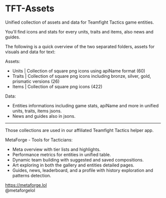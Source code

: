 # TFT-Assets
Unified collection of assets and data for Teamfight Tactics game entities.

You'll find icons and stats for every units, traits and items, also news and guides.
 
The following is a quick overview of the two separated folders, assets for visuals and data for text:

Assets:  
- Units | Collection of square png icons using apiName format (60)  
- Traits | Collection of square png icons including bronze, silver, gold, prismatic versions (26)  
- Items | Collection of square png icons (422)
  
Data:  
- Entities informations including game stats, apiName and more in unified units, traits, items jsons.  
- News and guides also in jsons.  

-----  

Those collections are used in our affiliated Teamfight Tactics helper app.

MetaForge - Tools for Tacticians:
- Meta overview with tier lists and highlights.
- Performance metrics for entities in unified table.
- Dynamic team building with suggested and saved compositions.
- Art exploring in both the gallery and entities detailed pages.
- Guides, news, leaderboard, and a profile with history exploration and patterns detection.

https://metaforge.lol  
@metaforgelol
